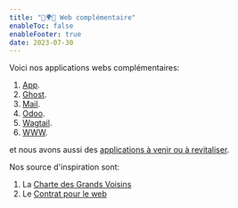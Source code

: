 ```yaml
---
title: "🔆🌍🌙 Web complémentaire"
enableToc: false
enableFooter: true
date: 2023-07-30
---
```


Voici nos applications webs complémentaires: 

1. [App](app.md).
2. [Ghost](ghost.md).
3. [Mail](mail.md).
4. [Odoo](odoo.md).
5. [Wagtail](notes/what/apps/wagtail.md).
7. [WWW](www.md).

et nous avons aussi des [applications à venir ou à revitaliser](backlog.md).




Nos source d'inspiration sont:

1. La [Charte des Grands Voisins](https://www.lesgrandsvoisins.com)
2. Le [Contrat pour le web](https://www.contractfortheweb.org/fr/)


